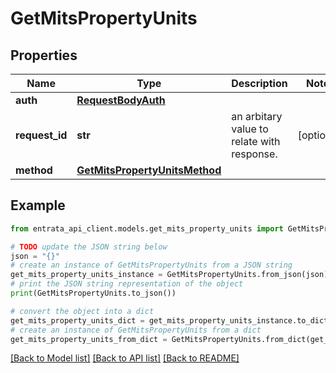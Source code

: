 # GetMitsPropertyUnits


## Properties

Name | Type | Description | Notes
------------ | ------------- | ------------- | -------------
**auth** | [**RequestBodyAuth**](RequestBodyAuth.md) |  | 
**request_id** | **str** | an arbitary value to relate with response. | [optional] 
**method** | [**GetMitsPropertyUnitsMethod**](GetMitsPropertyUnitsMethod.md) |  | 

## Example

```python
from entrata_api_client.models.get_mits_property_units import GetMitsPropertyUnits

# TODO update the JSON string below
json = "{}"
# create an instance of GetMitsPropertyUnits from a JSON string
get_mits_property_units_instance = GetMitsPropertyUnits.from_json(json)
# print the JSON string representation of the object
print(GetMitsPropertyUnits.to_json())

# convert the object into a dict
get_mits_property_units_dict = get_mits_property_units_instance.to_dict()
# create an instance of GetMitsPropertyUnits from a dict
get_mits_property_units_from_dict = GetMitsPropertyUnits.from_dict(get_mits_property_units_dict)
```
[[Back to Model list]](../README.md#documentation-for-models) [[Back to API list]](../README.md#documentation-for-api-endpoints) [[Back to README]](../README.md)


